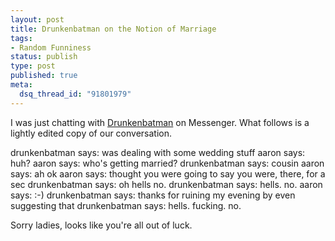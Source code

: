 ```yaml
--- 
layout: post
title: Drunkenbatman on the Notion of Marriage
tags: 
- Random Funniness
status: publish
type: post
published: true
meta: 
  dsq_thread_id: "91801979"
---
```

I was just chatting with <a href="http://www.drunkenblog.com">Drunkenbatman</a> on Messenger. What follows is a lightly edited copy of our conversation.

  drunkenbatman says:
  was dealing with some wedding stuff
  aaron says:
  huh?
  aaron says:
  who's getting married?
  drunkenbatman says:
  cousin
  aaron says:
  ah ok
  aaron says:
  thought you were going to say you were, there, for a sec
  drunkenbatman says:
  oh hells no.
  drunkenbatman says:
  hells. no.
  aaron says:
  :-)
  drunkenbatman says:
  thanks for ruining my evening by even suggesting that
  drunkenbatman says:
  hells. fucking. no.

  Sorry ladies, looks like you're all out of luck.
